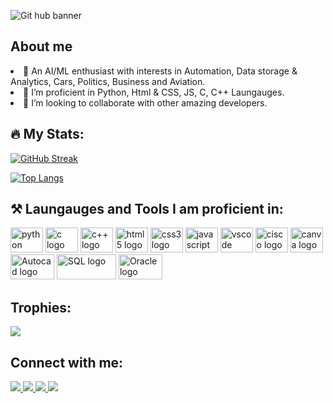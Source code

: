 ![Git hub banner](https://user-images.githubusercontent.com/114799870/204119129-43c28266-4741-4cd7-a833-a8abc00315c6.jpg)

<h2> About me</h2>
<list>
    <li>🧠 An AI/ML enthusiast with interests in Automation, Data storage & Analytics, Cars, Politics, Business and Aviation.
    <li>🌱 I’m proficient in Python, Html & CSS, JS, C, C++ Laungauges.
    <li>💞️ I’m looking to collaborate with other amazing developers.
</list>

</list>
<div>
    <h2>🔥 My Stats:</h2>
        

[![GitHub Streak](http://github-readme-streak-stats.herokuapp.com?user=OnkarMudegol&theme=tokyonight)](https://git.io/streak-stats)

    
[![Top Langs](https://github-readme-stats.vercel.app/api/top-langs/?username=OnkarMudegol&layout=compact&theme=vision-friendly-dark)](https://github.com/anuraghazra/github-readme-stats)

<h2> ⚒️ Laungauges and Tools I am proficient in:</h2>
<div align="left">
  <img src="https://cdn.jsdelivr.net/gh/devicons/devicon/icons/python/python-original.svg" height="40" width="52" alt="python logo"  />
  <img src="https://upload.wikimedia.org/wikipedia/commons/1/18/C_Programming_Language.svg" height="40" width="52" alt="c logo"  />
  <img src="https://upload.wikimedia.org/wikipedia/commons/1/18/ISO_C%2B%2B_Logo.svg" height="40" width="52" alt="c++ logo"  />
  <img src="https://cdn.jsdelivr.net/gh/devicons/devicon/icons/html5/html5-original.svg" height="40" width="52" alt="html5 logo"  />
  <img src="https://cdn.jsdelivr.net/gh/devicons/devicon/icons/css3/css3-original.svg" height="40" width="52" alt="css3 logo"  />
  <img src="https://cdn.jsdelivr.net/gh/devicons/devicon/icons/javascript/javascript-original.svg" height="40" width="52" alt="javascript logo"  />
  <img src="https://cdn.jsdelivr.net/gh/devicons/devicon/icons/vscode/vscode-original.svg" height="40" width="52" alt="vscode logo"  />
  <img src="https://upload.wikimedia.org/wikipedia/commons/0/08/Cisco_logo_blue_2016.svg" height="40" width="52" alt="cisco logo"  />
  <img src="https://www.vectorlogo.zone/logos/canva/canva-icon.svg" height="40" width="52" alt="canva logo"  />
  <img src="https://upload.wikimedia.org/wikipedia/commons/0/08/AutoCad_logo.svg" height="40" width="70" alt="Autocad logo"  />
<!--   <img src="https://upload.wikimedia.org/wikipedia/commons/0/0a/MySQL_textlogo.svg" height="40" width="70" alt="SQL logo"  /> -->
  <img src="https://cdn.jsdelivr.net/gh/devicons/devicon/icons/mysql/mysql-original-wordmark.svg" height="40" width="95" alt="SQL logo"  />
  <img src="https://cdn.jsdelivr.net/gh/devicons/devicon/icons/oracle/oracle-original.svg" height="40" width="70" alt="Oracle logo"  />
 
  
</div>

<h2> Trophies:</h2>
    <img src="https://github-profile-trophy.vercel.app/?username=OnkarMudegol&theme=algolia">

<h2>Connect with me:</h2>   
 <a href="https://www.linkedin.com/in/onkar-mudegol/" target="_blank">
    <img src="https://img.shields.io/badge/LinkedIn-0077B5?style=for-the-badge&logo=linkedin&logoColor=white"/>
 </a>
 <a href="https://twitter.com/Onkar_Mudegol" target="_blank">
    <img src="https://img.shields.io/badge/Twitter-1DA1F2?style=for-the-badge&logo=twitter&logoColor=white"/>
 </a>
 <a href="https://www.instagram.com/onkar_mudegol/" target="_blank">
    <img src="https://img.shields.io/badge/Instagram-E4405F?style=for-the-badge&logo=instagram&logoColor=white"/>
 </a>
 <a href="discordapp.com/users/onkarmudegol" target="_blank">
    <img src="https://img.shields.io/badge/Discord-7289DA?style=for-the-badge&logo=discord&logoColor=white"/>
 </a>
